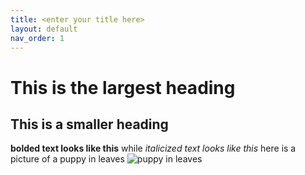 ```yaml
---
title: <enter your title here>
layout: default
nav_order: 1
---
```

# This is the largest heading
## This is a smaller heading
**bolded text looks like this** while *italicized text looks like this*
  here is a picture of a puppy in leaves
![puppy in leaves](https://upload.wikimedia.org/wikipedia/commons/7/71/St._Bernard_puppy.jpg)
